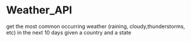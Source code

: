 # Weather_API
get the most common occurring weather (raining, cloudy,thunderstorms, etc) in the next 10 days given a country and a state
